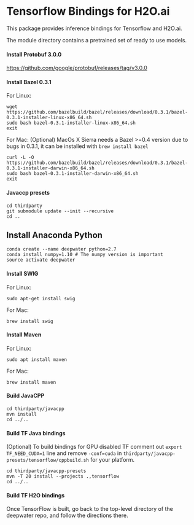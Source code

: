 # Tensorflow Bindings for H2O.ai

This package provides inference bindings for Tensorflow and H2O.ai.

The module directory contains a pretrained set of ready to use models. 

#### Install Protobuf 3.0.0
https://github.com/google/protobuf/releases/tag/v3.0.0

#### Install Bazel 0.3.1
For Linux:
```
wget https://github.com/bazelbuild/bazel/releases/download/0.3.1/bazel-0.3.1-installer-linux-x86_64.sh
sudo bash bazel-0.3.1-installer-linux-x86_64.sh
exit
```

For Mac:
(Optional) MacOs X Sierra needs a Bazel >=0.4 version due to bugs in 0.3.1, it can be installed with `brew install bazel`

```
curl -L -O https://github.com/bazelbuild/bazel/releases/download/0.3.1/bazel-0.3.1-installer-darwin-x86_64.sh
sudo bash bazel-0.3.1-installer-darwin-x86_64.sh
exit
```

#### Javaccp presets
```
cd thirdparty
git submodule update --init --recursive
cd ..
```

## Install Anaconda Python

```
conda create --name deepwater python=2.7
conda install numpy=1.10 # The numpy version is important
source activate deepwater
```
#### Install SWIG
For Linux:
```
sudo apt-get install swig
```

For Mac:
```
brew install swig
```

#### Install Maven
For Linux:
```
sudo apt install maven
```

For Mac:
```
brew install maven
```

#### Build JavaCPP 
```
cd thirdparty/javacpp
mvn install
cd ../..
```

#### Build TF Java bindings
(Optional) To build bindings for GPU disabled TF comment out `export TF_NEED_CUDA=1` line and remove `-conf=cuda` in `thirdparty/javacpp-presets/tensorflow/cppbuild.sh` for your platform.

```
cd thirdparty/javacpp-presets
mvn -T 20 install --projects .,tensorflow
cd ../..
```

#### Build TF H2O bindings
Once TensorFlow is built, go back to the top-level directory of the deepwater repo, and follow the directions there.
